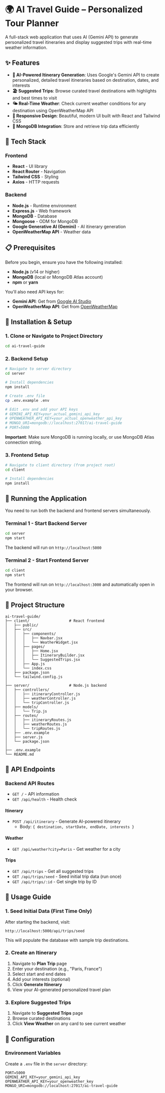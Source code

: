 # 🌍 AI Travel Guide – Personalized Tour Planner

A full-stack web application that uses AI (Gemini API) to generate personalized travel itineraries and display suggested trips with real-time weather information.

## ✨ Features

- **🤖 AI-Powered Itinerary Generation**: Uses Google's Gemini API to create personalized, detailed travel itineraries based on destination, dates, and interests
- **🏖️ Suggested Trips**: Browse curated travel destinations with highlights and best times to visit
- **🌤️ Real-Time Weather**: Check current weather conditions for any destination using OpenWeatherMap API
- **📱 Responsive Design**: Beautiful, modern UI built with React and Tailwind CSS
- **💾 MongoDB Integration**: Store and retrieve trip data efficiently

## 🧰 Tech Stack

### Frontend

- **React** - UI library
- **React Router** - Navigation
- **Tailwind CSS** - Styling
- **Axios** - HTTP requests

### Backend

- **Node.js** - Runtime environment
- **Express.js** - Web framework
- **MongoDB** - Database
- **Mongoose** - ODM for MongoDB
- **Google Generative AI (Gemini)** - AI itinerary generation
- **OpenWeatherMap API** - Weather data

## 📋 Prerequisites

Before you begin, ensure you have the following installed:

- **Node.js** (v14 or higher)
- **MongoDB** (local or MongoDB Atlas account)
- **npm** or **yarn**

You'll also need API keys for:

- **Gemini API**: Get from [Google AI Studio](https://makersuite.google.com/app/apikey)
- **OpenWeatherMap API**: Get from [OpenWeatherMap](https://openweathermap.org/api)

## 🚀 Installation & Setup

### 1. Clone or Navigate to Project Directory

```bash
cd ai-travel-guide
```

### 2. Backend Setup

```bash
# Navigate to server directory
cd server

# Install dependencies
npm install

# Create .env file
cp .env.example .env

# Edit .env and add your API keys
# GEMINI_API_KEY=your_actual_gemini_api_key
# OPENWEATHER_API_KEY=your_actual_openweather_api_key
# MONGO_URI=mongodb://localhost:27017/ai-travel-guide
# PORT=5000
```

**Important**: Make sure MongoDB is running locally, or use MongoDB Atlas connection string.

### 3. Frontend Setup

```bash
# Navigate to client directory (from project root)
cd client

# Install dependencies
npm install
```

## 🏃 Running the Application

You need to run both the backend and frontend servers simultaneously.

### Terminal 1 - Start Backend Server

```bash
cd server
npm start
```

The backend will run on `http://localhost:5000`

### Terminal 2 - Start Frontend Server

```bash
cd client
npm start
```

The frontend will run on `http://localhost:3000` and automatically open in your browser.

## 📁 Project Structure

```
ai-travel-guide/
├── client/                  # React frontend
│   ├── public/
│   ├── src/
│   │   ├── components/
│   │   │   ├── Navbar.jsx
│   │   │   └── WeatherWidget.jsx
│   │   ├── pages/
│   │   │   ├── Home.jsx
│   │   │   ├── ItineraryBuilder.jsx
│   │   │   └── SuggestedTrips.jsx
│   │   ├── App.js
│   │   └── index.css
│   ├── package.json
│   └── tailwind.config.js
│
├── server/                  # Node.js backend
│   ├── controllers/
│   │   ├── itineraryController.js
│   │   ├── weatherController.js
│   │   └── tripController.js
│   ├── models/
│   │   └── Trip.js
│   ├── routes/
│   │   ├── itineraryRoutes.js
│   │   ├── weatherRoutes.js
│   │   └── tripRoutes.js
│   ├── .env.example
│   ├── server.js
│   └── package.json
│
├── .env.example
└── README.md
```

## 🔑 API Endpoints

### Backend API Routes

- `GET /` - API information
- `GET /api/health` - Health check

#### Itinerary

- `POST /api/itinerary` - Generate AI-powered itinerary
  - Body: `{ destination, startDate, endDate, interests }`

#### Weather

- `GET /api/weather?city=Paris` - Get weather for a city

#### Trips

- `GET /api/trips` - Get all suggested trips
- `GET /api/trips/seed` - Seed initial trip data (run once)
- `GET /api/trips/:id` - Get single trip by ID

## 🎯 Usage Guide

### 1. Seed Initial Data (First Time Only)

After starting the backend, visit:

```
http://localhost:5000/api/trips/seed
```

This will populate the database with sample trip destinations.

### 2. Create an Itinerary

1. Navigate to **Plan Trip** page
2. Enter your destination (e.g., "Paris, France")
3. Select start and end dates
4. Add your interests (optional)
5. Click **Generate Itinerary**
6. View your AI-generated personalized travel plan

### 3. Explore Suggested Trips

1. Navigate to **Suggested Trips** page
2. Browse curated destinations
3. Click **View Weather** on any card to see current weather

## 🔧 Configuration

### Environment Variables

Create a `.env` file in the `server` directory:

```env
PORT=5000
GEMINI_API_KEY=your_gemini_api_key
OPENWEATHER_API_KEY=your_openweather_key
MONGO_URI=mongodb://localhost:27017/ai-travel-guide
```

